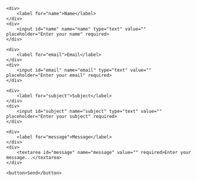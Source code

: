 <form id="contact" action="https://spatial.support/e/" method="post">

    <div>
        <label for="name">Name</label>
    </div>
    <div>
        <input id="name" name="name" type="text" value="" placeholder="Enter your name" required>
    </div>

    <div>
        <label for="email">Email</label>
    </div>
    <div>
        <input id="email" name="email" type="text" value="" placeholder="Enter your email" required>
    </div>

    <div>
        <label for="subject">Subject</label>
    </div>
    <div>
        <input id="subject" name="subject" type="text" value="" placeholder="Enter your subject" required>
    </div>

    <div>
        <label for="message">Message</label>
    </div>
    <div>
        <textarea id="message" name="message" value="" required>Enter your message...</textarea>
    </div>
  
    <button>Send</button>
</form>
